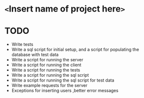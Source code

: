# `<`Insert name of project here`>`

# TODO

- Write tests
- Write a sql script for initial setup, and a script for populating the database with test data
- Write a script for running the server
- Write a script for running the client
- Write a script for running the tests
- Write a script for running the sql script
- Write a script for running the sql script for test data
- Write example requests for the server
- Exceptions for inserting users ,better error messages

